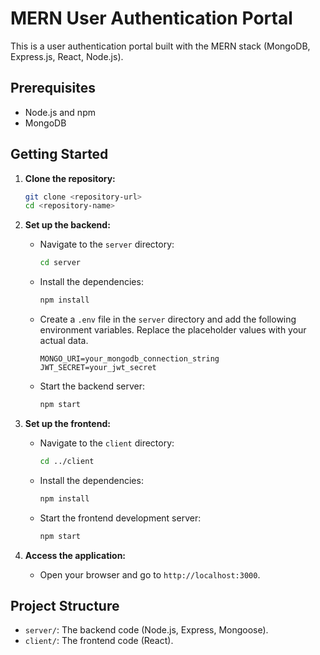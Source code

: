 
# MERN User Authentication Portal

This is a user authentication portal built with the MERN stack (MongoDB, Express.js, React, Node.js).

## Prerequisites

- Node.js and npm
- MongoDB

## Getting Started

1. **Clone the repository:**
   ```sh
   git clone <repository-url>
   cd <repository-name>
   ```

2. **Set up the backend:**
   - Navigate to the `server` directory:
     ```sh
     cd server
     ```
   - Install the dependencies:
     ```sh
     npm install
     ```
   - Create a `.env` file in the `server` directory and add the following environment variables. Replace the placeholder values with your actual data.
     ```
     MONGO_URI=your_mongodb_connection_string
     JWT_SECRET=your_jwt_secret
     ```
   - Start the backend server:
     ```sh
     npm start
     ```

3. **Set up the frontend:**
   - Navigate to the `client` directory:
     ```sh
     cd ../client
     ```
   - Install the dependencies:
     ```sh
     npm install
     ```
   - Start the frontend development server:
     ```sh
     npm start
     ```

4. **Access the application:**
   - Open your browser and go to `http://localhost:3000`.

## Project Structure

- `server/`: The backend code (Node.js, Express, Mongoose).
- `client/`: The frontend code (React).
